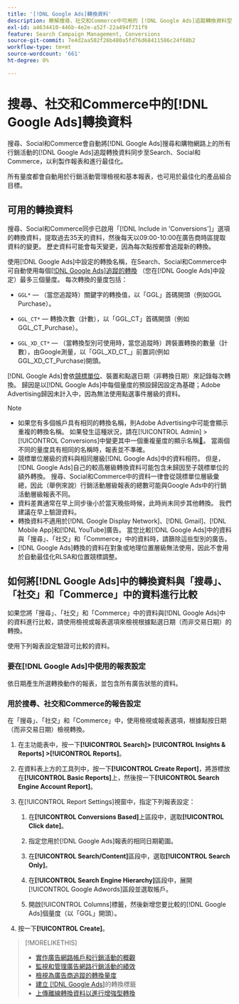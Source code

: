 ```yaml
---
title: '[!DNL Google Ads]轉換資料'
description: 瞭解搜尋、社交和Commerce中可用的 [!DNL Google Ads]追蹤轉換資料型別。
exl-id: a4634410-446b-4e2e-a52f-22a494f731f9
feature: Search Campaign Management, Conversions
source-git-commit: 7e4d2aa502f26b480a5fd76d68411586c24f68b2
workflow-type: tm+mt
source-wordcount: '661'
ht-degree: 0%

---
```


# 搜尋、社交和Commerce中的[!DNL Google Ads]轉換資料

搜尋、Social和Commerce會自動將[!DNL Google Ads]搜尋和購物網路上的所有行銷活動的[!DNL Google Ads]追蹤轉換資料同步至Search、Social和Commerce，以利製作報表和進行最佳化。

所有量度都會自動用於行銷活動管理檢視和基本報表，也可用於最佳化的產品組合目標。

## 可用的轉換資料

搜尋、Social和Commerce同步已啟用「[!DNL Include in 'Conversions']」選項的轉換資料，提取過去35天的資料，然後每天以09:00-10:00在廣告商時區提取資料的變更。 歷史資料可能會每天變更，因為每次點按都會追蹤新的轉換。

使用[!DNL Google Ads]中設定的轉換名稱，在Search、Social和Commerce中可自動使用每個[[!DNL Google Ads]追蹤的轉換](https://support.google.com/google-ads/answer/4677036) （您在[!DNL Google Ads]中設定）最多三個量度。 每次轉換的量度包括：

<!--

* `<conversion-name>` &mdash; (When you track it) The conversion value for the keyword, beginning with the "GGL" prefix (such as GGL Purchase).

`CT_<conversion-name>` &mdash; The number (count) of conversions, beginning with the "GGL_CT" prefix (such as GGL_CT_Purchase).

* `XD_<conversion-name>` &mdash; (When available for the conversion type, when you track them) The number (count) of cross-device conversions, as measured by Google, beginning with the "GGL_XD_CT_" prefix (such as GGL_XD_CT_Purchase).

-->

* `GGL*` — （當您追蹤時）關鍵字的轉換值，以「GGL」首碼開頭（例如GGL Purchase）。

* `GGL_CT*` — 轉換次數（計數），以「GGL_CT」首碼開頭（例如GGL_CT_Purchase）。

* `GGL_XD_CT*` — （當轉換型別可使用時，當您追蹤時）跨裝置轉換的數量（計數），由Google測量，以「GGL_XD_CT_」前置詞(例如GGL_XD_CT_Purchase)開頭。

[!DNL Google Ads]會依[競標單位](/help/search-social-commerce/glossary.md#a-b)、裝置和點選日期（非轉換日期）來記錄每次轉換。 歸因是以[!DNL Google Ads]中每個量度的預設歸因設定為基礎；Adobe Advertising歸因未計入中，因為無法使用點選事件層級的資料。

>[!NOTE]
>
>* 如果您有多個帳戶具有相同的轉換名稱，則Adobe Advertising中可能會顯示重複的轉換名稱。 如果發生這種狀況，請在[!UICONTROL Admin] > [!UICONTROL Conversions]中變更其中一個重複量度的顯示名稱[&#128279;](/help/search-social-commerce/admin/conversion-metrics/conversion-metric-edit-display-name.md)。 當兩個不同的量度具有相同的名稱時，報表並不準確。
>* 競標單位層級的資料與相同層級[!DNL Google Ads]中的資料相符。 但是，[!DNL Google Ads]自己的較高層級轉換資料可能包含未歸因至子競標單位的額外轉換。 搜尋、Social和Commerce中的資料一律會從競標單位層級彙總，因此（舉例來說）行銷活動層級報表的總數可能與Google Ads中的行銷活動層級報表不同。
>* 資料差異通常在早上同步後小於當天晚些時候，此時尚未同步其他轉換。 我們建議在早上驗證資料。
>* 轉換資料不適用於[!DNL Google Display Network]、[!DNL Gmail]、[!DNL Mobile App]和[!DNL YouTube]廣告。 當您比較[!DNL Google Ads]中的資料與「搜尋」、「社交」和「Commerce」中的資料時，請篩除這些型別的廣告。
>* [!DNL Google Ads]轉換的資料在對象或地理位置層級無法使用，因此不會用於自動最佳化RLSA和位置競標調整。

## 如何將[!DNL Google Ads]中的轉換資料與「搜尋」、「社交」和「Commerce」中的資料進行比較

如果您將「搜尋」、「社交」和「Commerce」中的資料與[!DNL Google Ads]中的資料進行比較，請使用檢視或報表選項來檢視根據點選日期（而非交易日期）的轉換。

使用下列報表設定驗證可比較的資料。

### 要在[!DNL Google Ads]中使用的報表設定

依日期產生所選轉換動作的報表，並包含所有廣告狀態的資料。

<!-- 

1. In the main toolbar, select **[!DNL Reports] > [!DNL Report]**.

1. Select **[!DNL + Custom] > [!DNL Table]**.

1. From the left pane, specify the rows and columns in the report:
   
   1. Search for the **[!DNL Day]** field and it drag to the [!DNL Row] section.

   1. Search for the **[!DNL All conv].** field and it drag to the [!DNL Column] section.

   1. Search for the **[!DNL Conversion action]** field and it drag to the [!DNL Column] section.

1. In the report settings toolbar, select **[!DNL Filter] > [!DNL Ad status]**, and then select all boxes.

1. In the report settings toolbar, select **[!DNL Download] > [!DNL Excel .csv]**.

-->

### 用於搜尋、社交和Commerce的報告設定

在「搜尋」、「社交」和「Commerce」中，使用檢視或報表選項，根據點按日期（而非交易日期）檢視轉換。

1. 在主功能表中，按一下&#x200B;**[!UICONTROL Search]> [!UICONTROL Insights & Reports] >[!UICONTROL Reports]**。

1. 在資料表上方的工具列中，按一下&#x200B;**[!UICONTROL Create Report]**，將游標放在&#x200B;**[!UICONTROL Basic Reports]**&#x200B;上，然後按一下&#x200B;**[!UICONTROL Search Engine Account Report]**。

1. 在[!UICONTROL Report Settings]視窗中，指定下列報表設定：

   1. 在&#x200B;**[!UICONTROL Conversions Based]**&#x200B;上區段中，選取&#x200B;**[!UICONTROL Click date]**。

   1. 指定您用於[!DNL Google Ads]報表的相同日期範圍。

   1. 在&#x200B;**[!UICONTROL Search/Content]**&#x200B;區段中，選取&#x200B;**[!UICONTROL Search Only]**。

   1. 在&#x200B;**[!UICONTROL Search Engine Hierarchy]**&#x200B;區段中，展開[!UICONTROL Google Adwords]區段並選取帳戶。

   1. 開啟[!UICONTROL Columns]標籤，然後新增您要比較的[!DNL Google Ads]個量度（以「GGL」開頭）。

1. 按一下&#x200B;**[!UICONTROL Create]**。

>[!MORELIKETHIS]
>
>* [實作廣告網路帳戶和行銷活動的概觀](campaign-implemention-overview.md)
>* [監視和管理廣告網路行銷活動的績效](monitor-performance-campaigns.md)
>* [檢視為廣告商追蹤的轉換量度](/help/search-social-commerce/admin/conversion-metrics/conversion-metric-view-tracked.md)
>* [建立 [!DNL Google Ads]](/help/search-social-commerce/admin/conversion-metrics/conversion-tag-google.md)的轉換標籤
>* [上傳離線轉換資料以進行增強型轉換](/help/search-social-commerce/admin/conversion-metrics/upload-data-offline-conversions.md)
